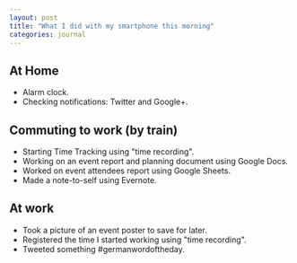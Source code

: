 ```yaml
---
layout: post
title: "What I did with my smartphone this morning"
categories: journal
---
```


## At Home

- Alarm clock.
- Checking notifications: Twitter and Google+.

## Commuting to work (by train)

- Starting Time Tracking using "time recording".
- Working on an event report and planning document using Google Docs.
- Worked on event attendees report using Google Sheets.
- Made a note-to-self using Evernote.

## At work

- Took a picture of an event poster to save for later.
- Registered the time I started working using "time recording".
- Tweeted something #germanwordoftheday.